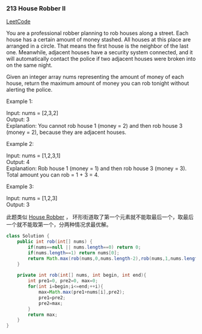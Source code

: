 ### 213 House Robber II

[LeetCode](https://leetcode.com/problems/house-robber-ii/)

You are a professional robber planning to rob houses along a street. Each house has a certain amount of money stashed. All houses at this place are arranged in a circle. That means the first house is the neighbor of the last one. Meanwhile, adjacent houses have a security system connected, and it will automatically contact the police if two adjacent houses were broken into on the same night.

Given an integer array nums representing the amount of money of each house, return the maximum amount of money you can rob tonight without alerting the police.

 

Example 1:

Input: nums = [2,3,2]  
Output: 3  
Explanation: You cannot rob house 1 (money = 2) and then rob house 3 (money = 2), because they are adjacent houses.  

Example 2:

Input: nums = [1,2,3,1]  
Output: 4  
Explanation: Rob house 1 (money = 1) and then rob house 3 (money = 3).  
Total amount you can rob = 1 + 3 = 4.  

Example 3:

Input: nums = [1,2,3]  
Output: 3

此题类似 [House Robber](../198) ， 环形街道取了第一个元素就不能取最后一个，取最后一个就不能取第一个，分两种情况求最优解。

```java
class Solution {
    public int rob(int[] nums) {
        if(nums==null || nums.length==0) return 0;
        if(nums.length==1) return nums[0];
        return Math.max(rob(nums,0,nums.length-2),rob(nums,1,nums.length-1));
    }
    
    private int rob(int[] nums, int begin, int end){
        int pre1=0, pre2=0, max=0;
        for(int i=begin;i<=end;++i){
            max=Math.max(pre1+nums[i],pre2);
            pre1=pre2;
            pre2=max;
        }
        return max;
    }
}
```